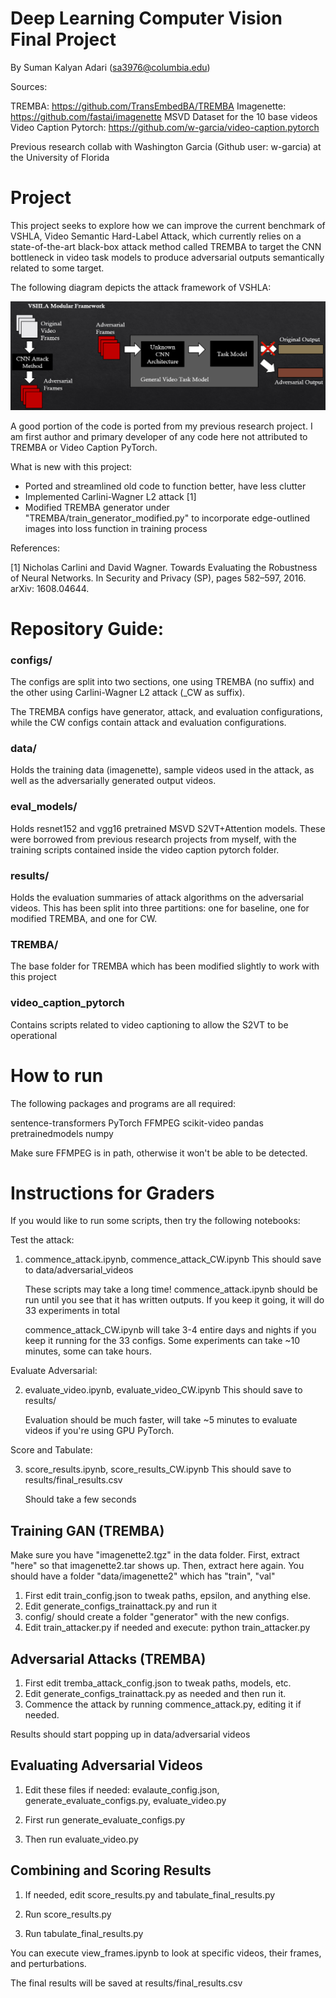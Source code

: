 # Deep Learning Computer Vision Final Project

By Suman Kalyan Adari (sa3976@columbia.edu)

Sources:

TREMBA: https://github.com/TransEmbedBA/TREMBA
Imagenette: https://github.com/fastai/imagenette
MSVD Dataset for the 10 base videos
Video Caption Pytorch: https://github.com/w-garcia/video-caption.pytorch

Previous research collab with Washington Garcia (Github user: w-garcia) at the University of Florida

# Project

This project seeks to explore how we can improve the current benchmark of VSHLA, Video Semantic Hard-Label Attack, which currently relies on a state-of-the-art black-box attack method called TREMBA to target the CNN bottleneck in video task models to produce adversarial outputs semantically related to some target.

The following diagram depicts the attack framework of VSHLA:

 ![vshla_diagram]( vshla_framework.png "Modular VSHLA Framework")

A good portion of the code is ported from my previous research project. I am first author and primary developer of any code here not attributed to TREMBA or Video Caption PyTorch.

What is new with this project:

- Ported and streamlined old code to function better, have less clutter
- Implemented Carlini-Wagner L2 attack [1]
- Modified TREMBA generator under "TREMBA/train_generator_modified.py" to incorporate edge-outlined images into loss function in training process

References:

[1] Nicholas Carlini and David Wagner. Towards Evaluating the Robustness of Neural Networks. In Security and Privacy (SP), pages 582–597, 2016. arXiv: 1608.04644.

# Repository Guide:

### configs/

The configs are split into two sections, one using TREMBA (no suffix) and the other using Carlini-Wagner L2 attack (_CW as suffix).

The TREMBA configs have generator, attack, and evaluation configurations, while the CW configs contain attack and evaluation configurations.

### data/

Holds the training data (imagenette), sample videos used in the attack, as well as the adversarially generated output videos.

### eval_models/

Holds resnet152 and vgg16 pretrained MSVD S2VT+Attention models. These were borrowed from previous research projects from myself, with the training scripts contained inside the video caption pytorch folder.

### results/

Holds the evaluation summaries of attack algorithms on the adversarial videos. This has been split into three partitions: one for baseline, one for modified TREMBA, and one for CW.

### TREMBA/

The base folder for TREMBA which has been modified slightly to work with this project

### video_caption_pytorch

Contains scripts related to video captioning to allow the S2VT to be operational

# How to run

The following packages and programs are all required:

sentence-transformers
PyTorch
FFMPEG
scikit-video
pandas
pretrainedmodels
numpy

Make sure FFMPEG is in path, otherwise it won't be able to be detected.

# Instructions for Graders

If you would like to run some scripts, then try the following notebooks:

Test the attack:
1. commence_attack.ipynb, commence_attack_CW.ipynb
    This should save to data/adversarial_videos
    
    These scripts may take a long time!
    commence_attack.ipynb should be run until you see that it has written outputs. If you keep it going, it will do 33 experiments in total

    commence_attack_CW.ipynb will take 3-4 entire days and nights if you keep it running for the 33 configs. Some experiments can take ~10 minutes, some can take hours.

Evaluate Adversarial:

2. evaluate_video.ipynb, evaluate_video_CW.ipynb
    This should save to results/

    Evaluation should be much faster, will take ~5 minutes to evaluate videos if you're using GPU PyTorch.

Score and Tabulate:

3. score_results.ipynb, score_results_CW.ipynb
    This should save to results/final_results.csv

    Should take a few seconds

## Training GAN (TREMBA)

Make sure you have "imagenette2.tgz" in the data folder. First, extract "here" so that imagenette2.tar shows up. Then, extract here again.
You should have a folder "data/imagenette2" which has "train", "val"

1. First edit train_config.json to tweak paths, epsilon, and anything else.
2. Edit generate_configs_trainattack.py and run it
3. config/ should create a folder "generator" with the new configs.
3. Edit train_attacker.py if needed and execute: python train_attacker.py

## Adversarial Attacks (TREMBA)

1. First edit tremba_attack_config.json to tweak paths, models, etc.
2. Edit generate_configs_trainattack.py as needed and then run it.
3. Commence the attack by running commence_attack.py, editing it if needed.

Results should start popping up in data/adversarial videos

## Evaluating Adversarial Videos

1. Edit these files if needed: evalaute_config.json, generate_evaluate_configs.py, evaluate_video.py

2. First run generate_evaluate_configs.py

3. Then run evaluate_video.py

## Combining and Scoring Results

1. If needed, edit score_results.py and tabulate_final_results.py

2. Run score_results.py

3. Run tabulate_final_results.py 

You can execute view_frames.ipynb to look at specific videos, their frames, and perturbations.

The final results will be saved at results/final_results.csv
